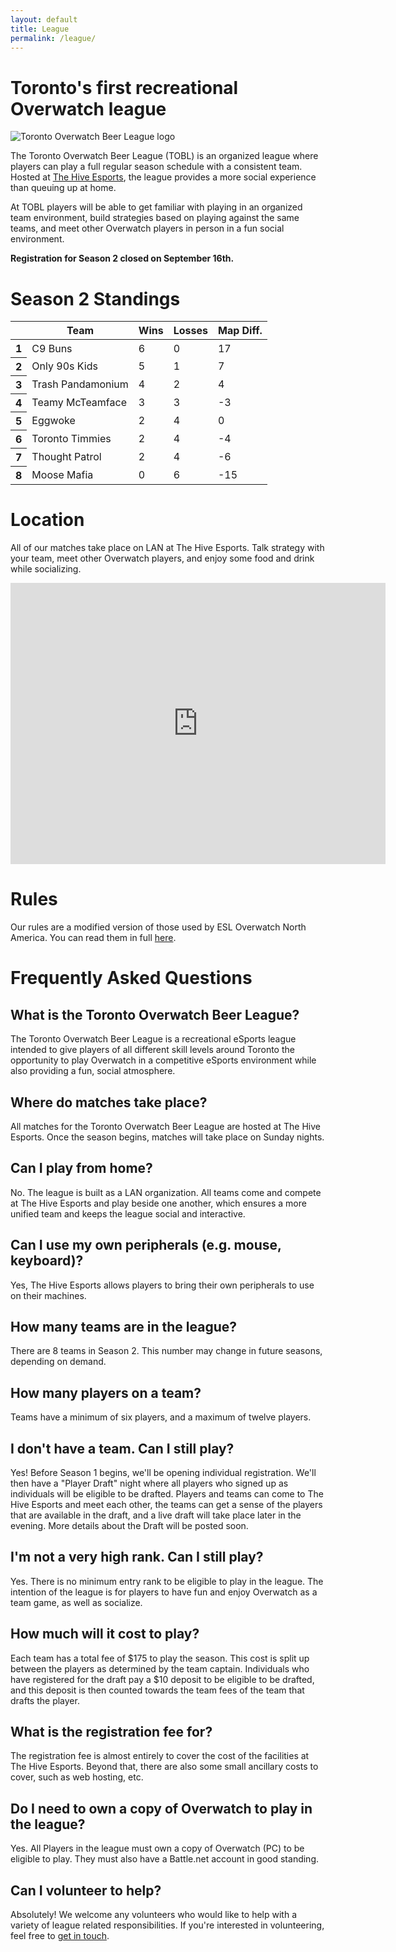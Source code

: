 ```yaml
---
layout: default
title: League
permalink: /league/
---
```


<div class="container">
  
  <div class="row justify-content-center page-section-no-line">
    <div class="col-12 col-md-10 col-xl-8">
      <h1 class="text-center">Toronto's first recreational Overwatch league</h1>
      <div>
        <img src="{{ site.baseurl }}/images/tobl_logo_v2.jpg" class="img-responsive img-logo" alt="Toronto Overwatch Beer League logo">
      </div>
      <p>The Toronto Overwatch Beer League (TOBL) is an organized league where players can play a full regular season schedule with a consistent team. Hosted at <a href="https://www.facebook.com/thehiveesports/">The Hive Esports</a>, the league provides a more social experience than queuing up at home.</p>
      <p>At TOBL players will be able to get familiar with playing in an organized team environment, build strategies based on playing against the same teams, and meet other Overwatch players in person in a fun social environment.</p>
      <p><strong>Registration for Season 2 closed on September 16th.</strong></p>
    </div>
  </div>
  
  <div class="row justify-content-center page-section-no-line">
    <div class="col-12 col-md-10 col-xl-8">
      <h1>Season 2 Standings</h1>
      <table class="table">
        <thead>
          <th scope="col"></th>
          <th scope="col">Team</th>
          <th scope="col">Wins</th>
          <th scope="col">Losses</th>
          <th scope="col">Map Diff.</th>
        </thead>
        <tbody>
          <tr>
            <th scope="row">1</th>
            <td>C9 Buns</td>
            <td>6</td>
            <td>0</td>
            <td>17</td>
          </tr>
          <tr>
            <th scope="row">2</th>
            <td>Only 90s Kids</td>
            <td>5</td>
            <td>1</td>
            <td>7</td>
          </tr>
          <tr>
            <th scope="row">3</th>
            <td>Trash Pandamonium</td>
            <td>4</td>
            <td>2</td>
            <td>4</td>
          </tr>
          <tr>
            <th scope="row">4</th>
            <td>Teamy McTeamface</td>
            <td>3</td>
            <td>3</td>
            <td>-3</td>
          </tr>
          <tr>
            <th scope="row">5</th>
            <td>Eggwoke</td>
            <td>2</td>
            <td>4</td>
            <td>0</td>
          </tr>
          <tr>
            <th scope="row">6</th>
            <td>Toronto Timmies</td>
            <td>2</td>
            <td>4</td>
            <td>-4</td>
          </tr>
          <tr>
            <th scope="row">7</th>
            <td>Thought Patrol</td>
            <td>2</td>
            <td>4</td>
            <td>-6</td>
          </tr>
          <tr>
            <th scope="row">8</th>
            <td>Moose Mafia</td>
            <td>0</td>
            <td>6</td>
            <td>-15</td>
          </tr>
        </tbody>
      </table>
    </div>
  </div>
  
  <div class="row justify-content-center page-section-no-line">
    <div class="col-12 col-md-10 col-xl-8">
      <h1>Location</h1>
      <p>All of our matches take place on LAN at The Hive Esports. Talk strategy with your team, meet other Overwatch players, and enjoy some food and drink while socializing.</p>
      <div class="map-responsive">
        <iframe
  width="600"
  height="450"
  frameborder="0" style="border:0"
  src="https://www.google.com/maps/embed?pb=!1m18!1m12!1m3!1d2885.1084227746137!2d-79.39813908425393!3d43.68750927912014!2m3!1f0!2f0!3f0!3m2!1i1024!2i768!4f13.1!3m3!1m2!1s0x882b335b46a62d57%3A0x7299f91389e798f8!2sThe+Hive!5e0!3m2!1sen!2sca!4v1534813943290" allowfullscreen>
</iframe>
      </div>
    </div>
  </div>
  
  <div class="row justify-content-center page-section-no-line">
    <div class="col-12 col-md-10 col-xl-8">
      <h1>Rules</h1>
      <p>Our rules are a modified version of those used by ESL Overwatch North America. You can read them in full <a href="{{ site.baseurl }}/rules">here</a>.</p>
    </div>
  </div>
  
  <div class="row justify-content-center page-section-no-line">
    <div class="col-12 col-md-10 col-xl-8">
      <h1>Frequently Asked Questions</h1>
      <h2>What is the Toronto Overwatch Beer League?</h2>
      <p>The Toronto Overwatch Beer League is a recreational eSports league intended to give players of all different skill levels around Toronto the opportunity to play Overwatch in a competitive eSports environment while also providing a fun, social atmosphere.</p>
      <h2>Where do matches take place?</h2>
      <p>All matches for the Toronto Overwatch Beer League are hosted at The Hive Esports. Once the season begins, matches will take place on Sunday nights.</p>
      <h2>Can I play from home?</h2>
      <p>No. The league is built as a LAN organization. All teams come and compete at The Hive Esports and play beside one another, which ensures a more unified team and keeps the league social and interactive.</p>
      <h2>Can I use my own peripherals (e.g. mouse, keyboard)?</h2>
      <p>Yes, The Hive Esports allows players to bring their own peripherals to use on their machines.</p>
      <h2>How many teams are in the league?</h2>
      <p>There are 8 teams in Season 2. This number may change in future seasons, depending on demand.</p>
      <h2>How many players on a team?</h2>
      <p>Teams have a minimum of six players, and a maximum of twelve players.</p>
      <h2>I don't have a team. Can I still play?</h2>
      <p>Yes! Before Season 1 begins, we'll be opening individual registration. We'll then have a "Player Draft" night where all players who signed up as individuals will be eligible to be drafted. Players and teams can come to The Hive Esports and meet each other, the teams can get a sense of the players that are available in the draft, and a live draft will take place later in the evening. More details about the Draft will be posted soon.</p>
      <h2>I'm not a very high rank. Can I still play?</h2>
      <p>Yes. There is no minimum entry rank to be eligible to play in the league. The intention of the league is for players to have fun and enjoy Overwatch as a team game, as well as socialize.</p>
      <h2>How much will it cost to play?</h2>
      <p>Each team has a total fee of $175 to play the season. This cost is split up between the players as determined by the team captain. Individuals who have registered for the draft pay a $10 deposit to be eligible to be drafted, and this deposit is then counted towards the team fees of the team that drafts the player.</p>
      <h2>What is the registration fee for?</h2>
      <p>The registration fee is almost entirely to cover the cost of the facilities at The Hive Esports. Beyond that, there are also some small ancillary costs to cover, such as web hosting, etc.</p>
      <h2>Do I need to own a copy of Overwatch to play in the league?</h2>
      <p>Yes. All Players in the league must own a copy of Overwatch (PC) to be eligible to play. They must also have a Battle.net account in good standing.</p>
      <h2>Can I volunteer to help?</h2>
      <p>Absolutely! We welcome any volunteers who would like to help with a variety of league related responsibilities. If you're interested in volunteering, feel free to <a href="{{ site.baseurl }}/contact/">get in touch</a>.</p>
    </div>
  </div>
  
</div>
